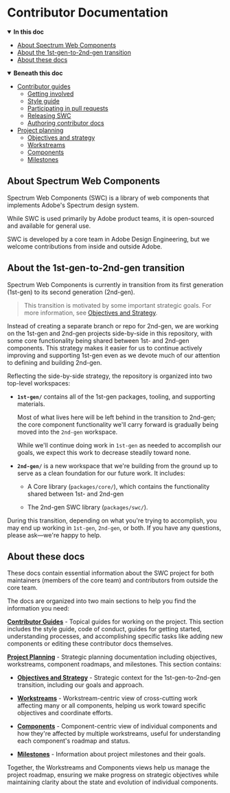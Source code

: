 <!-- Document title (editable) -->

# Contributor Documentation

<!-- Generated TOC - DO NOT EDIT -->

<details open>
<summary><strong>In this doc</strong></summary>

- [About Spectrum Web Components](#about-spectrum-web-components)
- [About the 1st-gen-to-2nd-gen transition](#about-the-1st-gen-to-2nd-gen-transition)
- [About these docs](#about-these-docs)

</details>

<details open>
<summary><strong>Beneath this doc</strong></summary>

- [Contributor guides](01_contributor-guides/README.md)
    - [Getting involved](01_contributor-guides/01_get-involved.md)
    - [Style guide](01_contributor-guides/02_style-guide/README.md)
    - [Participating in pull requests](01_contributor-guides/03_pull-requests.md)
    - [Releasing SWC](01_contributor-guides/04_releasing.md)
    - [Authoring contributor docs](01_contributor-guides/05_authoring-contributor-docs/README.md)
- [Project planning](02_project-planning/README.md)
    - [Objectives and strategy](02_project-planning/01_objectives-and-strategy.md)
    - [Workstreams](02_project-planning/02_workstreams/README.md)
    - [Components](02_project-planning/03_components/README.md)
    - [Milestones](02_project-planning/04_milestones/README.md)

</details>

<!-- Document content (editable) -->

## About Spectrum Web Components

Spectrum Web Components (SWC) is a library of web components that implements Adobe's Spectrum design system.

While SWC is used primarily by Adobe product teams, it is open-sourced and available for general use.

SWC is developed by a core team in Adobe Design Engineering, but we welcome contributions from inside and outside Adobe.

## About the 1st-gen-to-2nd-gen transition

Spectrum Web Components is currently in transition from its first generation (1st-gen) to its second generation (2nd-gen).

> This transition is motivated by some important strategic goals. For more information, see [Objectives and Strategy](./02_project-planning/01_objectives-and-strategy.md).

Instead of creating a separate branch or repo for 2nd-gen, we are working on the 1st-gen and 2nd-gen projects side-by-side in this repository, with some core functionality being shared between 1st- and 2nd-gen components. This strategy makes it easier for us to continue actively improving and supporting 1st-gen even as we devote much of our attention to defining and building 2nd-gen.

Reflecting the side-by-side strategy, the repository is organized into two top-level workspaces:

- **`1st-gen/`** contains all of the 1st-gen packages, tooling, and supporting materials.

    Most of what lives here will be left behind in the transition to 2nd-gen; the core component functionality we'll carry forward is gradually being moved into the `2nd-gen` workspace.

    While we'll continue doing work in `1st-gen` as needed to accomplish our goals, we expect this work to decrease steadily toward none.

- **`2nd-gen/`** is a new workspace that we're building from the ground up to serve as a clean foundation for our future work. It includes:
    - A Core library (`packages/core/`), which contains the functionality shared between 1st- and 2nd-gen

    - The 2nd-gen SWC library (`packages/swc/`).

During this transition, depending on what you're trying to accomplish, you may end up working in `1st-gen`, `2nd-gen`, or both. If you have any questions, please ask—we're happy to help.

## About these docs

These docs contain essential information about the SWC project for both maintainers (members of the core team) and contributors from outside the core team.

The docs are organized into two main sections to help you find the information you need:

**[Contributor Guides](./01_contributor-guides/README.md)** - Topical guides for working on the project. This section includes the style guide, code of conduct, guides for getting started, understanding processes, and accomplishing specific tasks like adding new components or editing these contributor docs themselves.

**[Project Planning](./02_project-planning/README.md)** - Strategic planning documentation including objectives, workstreams, component roadmaps, and milestones. This section contains:

- **[Objectives and Strategy](./02_project-planning/01_objectives-and-strategy.md)** - Strategic context for the 1st-gen-to-2nd-gen transition, including our goals and approach.

- **[Workstreams](./02_project-planning/02_workstreams/README.md)** - Workstream-centric view of cross-cutting work affecting many or all components, helping us work toward specific objectives and coordinate efforts.

- **[Components](./02_project-planning/03_components/README.md)** - Component-centric view of individual components and how they're affected by multiple workstreams, useful for understanding each component's roadmap and status.

- **[Milestones](./02_project-planning/04_milestones/README.md)** - Information about project milestones and their goals.

Together, the Workstreams and Components views help us manage the project roadmap, ensuring we make progress on strategic objectives while maintaining clarity about the state and evolution of individual components.
